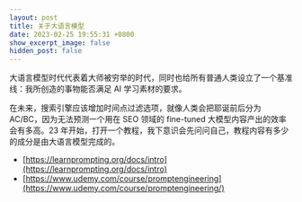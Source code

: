 ```yaml
---
layout: post
title: 关于大语言模型
date: 2023-02-25 19:55:31 +0800
show_excerpt_image: false
hidden_post: false
---
```


大语言模型时代代表着大师被穷举的时代，同时也给所有普通人类设立了一个基准线：我所创造的事物能否满足 AI 学习素材的要求。

在未来，搜索引擎应该增加时间点过滤选项，就像人类会把耶诞前后分为 AC/BC，因为无法预测一个用在 SEO 领域的 fine-tuned 大模型内容产出的效率会有多高。23 年开始，打开一个教程，我下意识会先问问自己，教程内容有多少的成分是由大语言模型完成的。

- [https://learnprompting.org/docs/intro](https://learnprompting.org/docs/intro)
- [https://www.udemy.com/course/promptengineering](https://www.udemy.com/course/promptengineering/)